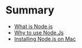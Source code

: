 # Summary

* [What is Node.js](nodejs_-_server_side_javascript/README.md)
* [Why to use Node.Js](why_to_use_nodejs/README.md)
* [Installing Node.js on Mac](installing_nodejs_on_mac/README.md)

